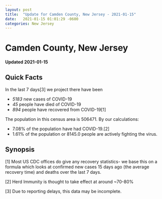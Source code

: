 ```yaml
---
layout: post
title:  "Update for Camden County, New Jersey - 2021-01-15"
date:   2021-01-15 01:01:29 -0600
categories: New Jersey
---
```


# Camden County, New Jersey
#### Updated 2021-01-15

## Quick Facts

In the last 7 days[3] we project there have been
- *5183* new cases of COVID-19
- *45* people have died of COVID-19
- *894* people have recovered from COVID-19[1]

The population in this census area is 506471. By our calculations:
- 7.08% of the population have had COVID-19.[2]
- 1.61% of the population or 8145.0 people are actively fighting the virus.

## Synopsis




[1] Most US CDC offices do give any recovery statistics- we base this on a formula which looks at confirmed new cases
15 days ago (the average recovery time) and deaths over the last 7 days.

[2] Herd Immunity is thought to take effect at around ~70-80%

[3] Due to reporting delays, this data may be incomplete.
 
    